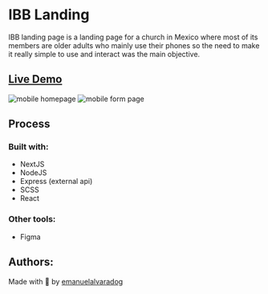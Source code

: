 # IBB Landing
IBB landing page is a landing page for a church in Mexico where most of its members are older adults who mainly use their phones so the need to make it really simple to use and interact was the main objective.

## [Live Demo](https://www.bethel.org.mx/)
![mobile homepage](https://lh3.googleusercontent.com/AwSqMqtsyao9sGmiyT39hrXeWiav6EJ-F7Trt1rE7RNJvp0cE0hT75hv-NnaCILE9UGGPGpQ8nv4x3edigHhUqTGCJaSAlsxAeyXPSfItM6uMNdbjUiBoXcISkAauOB0fUenN7Dus5f-KYPZfMbt9fcAenTKUBCL42QODnXGERVdxo9YYzhvONMdN-mQDp-bkn125s3wE8eqqUrZ8FsZhvj69-bgDSRcovl2ais2pFwcIqkXoPKwhb3kUrePBeSHFp4RupulWOa4u7S1Ru0S-6Rx69PmLXxq69bu6PlaEevz-w9UcREY-pWg7uvP23JuXDv8Id1zNXAdOfwofbeh8NYjRcMetZ-eheF0kwSIsDjrqbYppyjzEQ_xEWwpvaxuUr9cRWmPXUauik-SdET_pEHANwEr22GLxIVzdgmUnPBXVARbaWiABjFE7oziYpLWEWZ7WhV0TLyuzukBzAcCe_V5Mrw7cS7E7m8uzi5ErQn9f_Zb5I1_LIC9O37f910-R2W9E7plwtQwEoEJ21dR7S8Lnizgp7ESXdfj2xI927cMz_5gAsWk-Y6NE6Huug7PAY_cR5pf1ss6_xSoj9iiCWJN9m4Ku3VxE92TIzSnUuzpeVY-UjY-zbmB7ybqc6RHZGOr-lNOXf3cEnnyYcnkv460gjXCSKcEy_XX6krsuCVAKjpc_5-A7Y0xtMmyXlyReMxpAJHGAhGeGOwGzdZoGi1jWjWmBHM2ddbGd7EuZBq6_ObKZIzVviZO9PAO_7zx1qiy20HjlmrfKMQrx4dbf0rVpjjl7N9pzBcdn2JF85ZguCTeDwABDZYhjSQWCLceTlmavxLckLbiU5GpSG5HBvyVYkld337UJZv9dprZg_F5S2vv0HSItkbYQ13ubSEkGCkrpskiCIRaikAv3jZv1DrqzDNf_SXI385IDPM8boPqYtIuMXpPKZ2tV6Z8qeIoftW51-lxxN11OKjchFJF84mtk3zZFhyNexDtwcGvAqpfhfW5vkdwT8VohX0sFH0uWpe_L3Y9UODYDcO1PuZhAA=w322-h612-no?authuser=0)
![mobile form page](https://lh3.googleusercontent.com/I0Y5JYhwqcTJ2YEcWdcsxMHRyP49Qkt_Hq2-yvjm3QbqQ_uN1uyFFaWEsEP5wl8ligJx3gVwDYdgpG2Cw-SL-MrrjjpQ9p_ahQUJahvW1r298T4dc1UGDQOyZKMlIUeyfUhlQiqr3IRbQyJFW0kMfcDKjnxoEwBe04RL8clepuLvCy3SLbREDz56d3MHEZjBLhGolTnUgO8dYDC18a4ZqS8ZyQgvMGw_pK52a-2am_oA591_2UL4WjvMHPS3Efn1syV-aOMoBDj64L4l_9qdxMQGzWD_FvOZjSE2KZ8jPpR8-ihMGhDNPM0sPBpctq5SKwC_pPmLQtg9I0c2czDqGNhNKUDv1m8TvYK440wGohBSK2bQzTwgAYgYrU7OqC9S4iN-J1QgzMLS2gc2KdF9oitmnVVhqqCiOsAEvcYJPNhq2_XJNoYkBDcf7ukQ5ESmLC0__ta5t8lH9JVX4QPjy2NzsNJkIUFOl8pvzGNo81kXlnE-ExCSU24Ra7wczolzktSQRM0Zksv5jU2ZwamtItq332FFlmCosdc2XmH9Ubuv9LpRv63jy2OgD2K9JMPB4Z_QBaYVhCNDshjz5Os8Z2QO44RP1q3_LKUMbhwWbjAHbNnoANs9ecA7qoDKD8ikpPiM9gwi0JdjkAC7bl1zxjwoVccPIwrPEtYGGEPsA9bKsxGccXUFjFxVU8-4K0I6sQlu2b3HVL3J_nHjcV3pnSOTK2uL_OQ40Zg0RbI21-HFTSv1TguF-jfrDC9sdlHHkxZ_Ag-X2UVWaKnlLsNR5mEyvxZmWvydZ5-_csL7GsaujnjIp5XDL8nVokSjibeDM0EnMaPW37s0bgMWWO9A9hCiLIsxSKKIiB11GRLAUQM=w322-h613-no?authuser=0)


## Process
### Built with:
- NextJS
- NodeJS
- Express (external api)
- SCSS
- React
### Other tools:
- Figma

## Authors:
Made with 💜 by [emanuelalvaradog](https://github.com/emanuelalvaradog)
